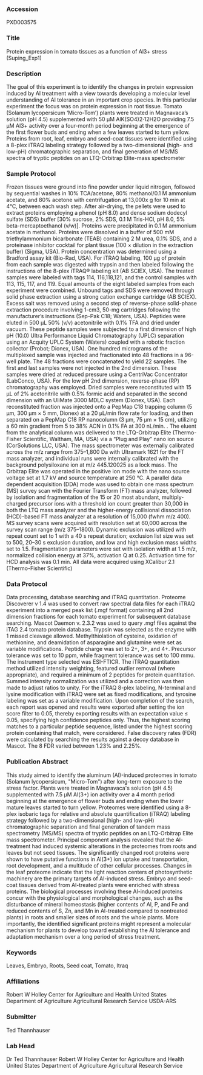 ### Accession
PXD003575

### Title
Protein expression in tomato tissues as a function of Al3+ stress (Suping_Exp1)

### Description
The goal of this experiment is to identify the changes in protein expression induced by Al treatment with a view towards developing a molecular level understanding of Al tolerance in an important crop species.  In this particular experiment the focus was on protein expression in root tissue. Tomato (Solanum lycopersicum ‘Micro-Tom’) plants were treated in Magnavaca’s solution (pH 4.5) supplemented with 50 µM AlK(SO4)2·12H2O providing 7.5 µM Al3+ activity over a four-month period beginning at the emergence of the first flower buds and ending when a few leaves started to turn yellow.  Proteins from root, leaf, embryo and seed-coat tissues were identified using a 8-plex iTRAQ labeling strategy followed by a two-dimensional (high- and low-pH) chromatographic separation, and final generation of MS/MS spectra of tryptic peptides on an LTQ-Orbitrap Elite-mass spectrometer

### Sample Protocol
Frozen tissues were ground into fine powder under liquid nitrogen, followed by sequential washes in 10% TCA/acetone, 80% methanol/0.1 M ammonium acetate, and 80% acetone with centrifugation at 13,000x g for 10 min at 4°C, between each wash step.  After air-drying, the pellets were used to extract proteins employing a phenol (pH 8.0) and dense sodium dodecyl sulfate (SDS) buffer [30% sucrose, 2% SDS, 0.1 M Tris-HCl, pH 8.0, 5% beta-mercaptoethanol (v/w)]. Proteins were precipitated in 0.1 M ammonium acetate in methanol. Proteins were dissolved in a buffer of 500 mM triethylammonium bicarbonate (TEAB) containing 2 M urea, 0.1% SDS, and a proteinase inhibitor cocktail for plant tissue (100 × dilution in the extraction buffer) (Sigma, USA). Protein concentration was determined using a Bradford assay kit (Bio-Rad, USA). For iTRAQ labeling, 100 µg of protein from each sample was digested with trypsin and then labeled following the instructions of the 8-plex iTRAQ® labeling kit (AB SCIEX, USA). The treated samples were labeled with tags 114, 116,118,121, and the control samples with 113, 115, 117, and 119.  Equal amounts of the eight labeled samples from each experiment were combined. Unbound tags and SDS were removed through solid phase extraction using a strong cation exchange cartridge (AB SCIEX). Excess salt was removed using a second step of reverse-phase solid-phase extraction procedure involving 1-cm3, 50-mg cartridges following the manufacturer’s instructions (Sep-Pak C18; Waters, USA). Peptides were eluted in 500 µL 50% (v/v) acetonitrile with 0.1% TFA and dried under vacuum.  These peptide samples were subjected to a first dimension of high pH (10.0) Ultra Performance Liquid Chromatography (UPLC) separation using an Acquity UPLC System (Waters) coupled with a robotic fraction collector (Probot; Dionex, USA).  One hundred micrograms of the multiplexed sample was injected and fractionated into 48 fractions in a 96-well plate. The 48 fractions were concatenated to yield 22 samples. The first and last samples were not injected in the 2nd dimension.  These samples were dried at reduced pressure using a CentriVac Concentrator (LabConco, USA). For the low pH 2nd dimension, reverse-phase (RP) chromatography was employed. Dried samples were reconstituted with 15 µL of 2% acetonitrile with 0.5% formic acid and separated in the second dimension with an UliMate 3000 MDLC system (Dionex, USA).  Each reconstituted fraction was injected onto a PepMap C18 trapping column (5 μm, 300 μm × 5 mm, Dionex) at a 20 μL/min flow rate for loading, and then separated on a PepMap C18 RP nanocolumn (3 μm, 75 μm × 15 cm), utilizing a 60 min gradient from 5 to 38% ACN in 0.1% FA at 300 nL/min.  . The eluent from the analytical column was delivered to the LTQ-Orbitrap Elite (Thermo-Fisher Scientific, Waltham, MA, USA) via a “Plug and Play” nano ion source (CorSolutions LLC, USA).  The mass spectrometer was externally calibrated across the m/z range from 375–1,800 Da with Ultramark 1621 for the FT mass analyzer, and individual runs were internally calibrated with the background polysiloxane ion at m/z 445.120025 as a lock mass.  The Orbitrap Elite was operated in the positive ion mode with the nano source voltage set at 1.7 kV and source temperature at 250 °C. A parallel data dependent acquisition (DDA) mode was used to obtain one mass spectrum (MS) survey scan with the Fourier Transform (FT) mass analyzer, followed by isolation and fragmentation of the 15 or 20 most abundant, multiply-charged precursor ions with a threshold ion count greater than 30,000 in both the LTQ mass analyzer and the higher-energy collisional dissociation (HCD)-based FT mass analyzer at a resolution of 15,000 (fwhm m/z 400). MS survey scans were acquired with resolution set at 60,000 across the survey scan range (m/z 375–1800). Dynamic exclusion was utilized with repeat count set to 1 with a 40 s repeat duration; exclusion list size was set to 500, 20–30 s exclusion duration, and low and high exclusion mass widths set to 1.5. Fragmentation parameters were set with isolation width at 1.5 m/z, normalized collision energy at 37%, activation Q at 0.25. Activation time for HCD analysis was 0.1 min. All data were acquired using XCalibur 2.1 (Thermo-Fisher Scientific)

### Data Protocol
Data processing, database searching and iTRAQ quantitation. Proteome Discoverer v 1.4 was used to convert raw spectral data files for each iTRAQ experiment into a merged peak list (.mgf format) containing all 2nd dimension fractions for each tomato experiment for subsequent database searching. Mascot Daemon v. 2.3.2 was used to query .mgf files against the  iTAG 2.4 tomato protein database. Trypsin was selected as the enzyme with 1 missed cleavage allowed. Methylthiolation of cysteine, oxidation of methionine, and deamidation of asparagine and glutamine were set as variable modifications. Peptide charge was set to 2+, 3+, and 4+. Precursor tolerance was set to 10 ppm, while fragment tolerance was set to 100 mmu. The instrument type selected was ESI-FTICR. The iTRAQ quantitation method utilized intensity weighting, featured outlier removal (where appropriate), and required a minimum of 2 peptides for protein quantitation. Summed intensity normalization was utilized and a correction was then made to adjust ratios to unity.  For the iTRAQ 8-plex labeling, N-terminal and lysine modification with iTRAQ were set as fixed modifications, and tyrosine labeling was set as a variable modification. Upon completion of the search, each report was opened and results were exported after setting the ion score filter to 0.05, thereby exporting results with an expectation value ≤ 0.05, specifying high confidence peptides only. Thus, the highest scoring matches to a particular peptide sequence, listed under the highest scoring protein containing that match, were considered.   False discovery rates (FDR) were calculated by searching the results against a decoy database in Mascot.  The 8 FDR varied between 1.23% and 2.25%.

### Publication Abstract
This study aimed to identify the aluminum (Al)-induced proteomes in tomato (Solanum lycopersicum, "Micro-Tom") after long-term exposure to the stress factor. Plants were treated in Magnavaca's solution (pH 4.5) supplemented with 7.5 &#x3bc;M Al(3+) ion activity over a 4 month period beginning at the emergence of flower buds and ending when the lower mature leaves started to turn yellow. Proteomes were identified using a 8-plex isobaric tags for relative and absolute quantification (iTRAQ) labeling strategy followed by a two-dimensional (high- and low-pH) chromatographic separation and final generation of tandem mass spectrometry (MS/MS) spectra of tryptic peptides on an LTQ-Orbitrap Elite mass spectrometer. Principal component analysis revealed that the Al-treatment had induced systemic alterations in the proteomes from roots and leaves but not seed tissues. The significantly changed root proteins were shown to have putative functions in Al(3+) ion uptake and transportation, root development, and a multitude of other cellular processes. Changes in the leaf proteome indicate that the light reaction centers of photosynthetic machinery are the primary targets of Al-induced stress. Embryo and seed-coat tissues derived from Al-treated plants were enriched with stress proteins. The biological processes involving these Al-induced proteins concur with the physiological and morphological changes, such as the disturbance of mineral homeostasis (higher contents of Al, P, and Fe and reduced contents of S, Zn, and Mn in Al-treated compared to nontreated plants) in roots and smaller sizes of roots and the whole plants. More importantly, the identified significant proteins might represent a molecular mechanism for plants to develop toward establishing the Al tolerance and adaptation mechanism over a long period of stress treatment.

### Keywords
Leaves, Embryo, Roots, Seed coat, Tomato, Itraq

### Affiliations
Robert W Holley Center for Agriculture and Health United States Department of Agriculture  Agricultural Research Service
USDA-ARS

### Submitter
Ted Thannhauser

### Lab Head
Dr Ted Thannhauser
Robert W Holley Center for Agriculture and Health United States Department of Agriculture  Agricultural Research Service


